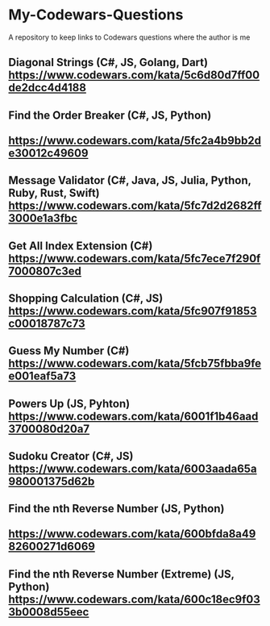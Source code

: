 # My-Codewars-Questions
A repository to keep links to Codewars questions where the author is me

## Diagonal Strings (C#, JS, Golang, Dart)  &nbsp; &nbsp; &nbsp; &nbsp; &nbsp; &nbsp; &nbsp; &nbsp; &nbsp; https://www.codewars.com/kata/5c6d80d7ff00de2dcc4d4188
## Find the Order Breaker (C#, JS, Python) &nbsp; &nbsp; &nbsp; &nbsp; &nbsp; &nbsp; &nbsp; &nbsp; &nbsp; &nbsp; &nbsp;  https://www.codewars.com/kata/5fc2a4b9bb2de30012c49609
## Message Validator (C#, Java, JS, Julia, Python, Ruby, Rust, Swift) &nbsp; &nbsp; &nbsp; &nbsp; &nbsp; &nbsp; &nbsp;  https://www.codewars.com/kata/5fc7d2d2682ff3000e1a3fbc
## Get All Index Extension (C#) &nbsp; &nbsp; &nbsp; &nbsp; &nbsp; &nbsp; &nbsp; &nbsp; &nbsp; &nbsp; &nbsp;  https://www.codewars.com/kata/5fc7ece7f290f7000807c3ed
## Shopping Calculation (C#, JS) &nbsp; &nbsp; &nbsp; &nbsp; &nbsp; &nbsp; &nbsp; &nbsp; &nbsp; &nbsp; &nbsp;  https://www.codewars.com/kata/5fc907f91853c00018787c73
## Guess My Number (C#) &nbsp; &nbsp; &nbsp; &nbsp; &nbsp; &nbsp; &nbsp; &nbsp; &nbsp; &nbsp; &nbsp; &nbsp; &nbsp; &nbsp; https://www.codewars.com/kata/5fcb75fbba9fee001eaf5a73
## Powers Up (JS, Pyhton) &nbsp; &nbsp; &nbsp; &nbsp; &nbsp; &nbsp; &nbsp; &nbsp; &nbsp; &nbsp; &nbsp; &nbsp; &nbsp; https://www.codewars.com/kata/6001f1b46aad3700080d20a7
## Sudoku Creator (C#, JS) &nbsp; &nbsp; &nbsp; &nbsp; &nbsp; &nbsp; &nbsp; &nbsp; &nbsp; &nbsp; &nbsp; &nbsp; &nbsp; https://www.codewars.com/kata/6003aada65a980001375d62b
## Find the nth Reverse Number (JS, Python) &nbsp; &nbsp; &nbsp; &nbsp; &nbsp; &nbsp; &nbsp; &nbsp; &nbsp; &nbsp; &nbsp; https://www.codewars.com/kata/600bfda8a4982600271d6069
## Find the nth Reverse Number (Extreme) (JS, Python) &nbsp; &nbsp; &nbsp; &nbsp; &nbsp; &nbsp; &nbsp; &nbsp; &nbsp; &nbsp; https://www.codewars.com/kata/600c18ec9f033b0008d55eec
